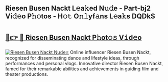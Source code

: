 ## Riesen Busen Nackt L𝚎a𝚔ed N𝚞𝚍e - Part-bj2 Vi𝚍𝚎o P𝚑𝚘tos - H𝚘𝚝 O𝚗𝚕yf𝚊ns L𝚎a𝚔s DQDkS

# <h2><a href="http://kf3ccw.oniu.top/?m=Riesen+Busen+Nackt">🔗👉 🔴 Riesen Busen Nackt P𝚑ot𝚘𝚜 V𝚒d𝚎o</a></h2>

[![Riesen Busen Nackt Nu𝚍e𝚜](https://i.imgur.com/0qMVB7G.gif)](http://kf3ccw.oniu.top/?m=Riesen+Busen+Nackt)
Online influencer Riesen Busen Nackt, recognized for disseminating dance and lifestyle ideas, through performances and personal vlogs. Innovative director Riesen Busen Nackt, famed for their remarkable abilities and achievements in guiding film and theater productions.  
